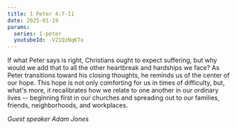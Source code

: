 ```yaml
---
title: 1 Peter 4:7-11
date: 2025-01-19
params:
  series: 1-peter
  youtubeId: -V21QzNqKTo
---
```


If what Peter says is right, Christians ought to expect suffering, but why would we add that to all the other heartbreak and hardships we face? As Peter transitions toward his closing thoughts, he reminds us of the center of our hope. This hope is not only comforting for us in times of difficulty, but, what's more, it recalibrates how we relate to one another in our ordinary lives -- beginning first in our churches and spreading out to our families, friends, neighborhoods, and workplaces.

_Guest speaker Adam Jones_
